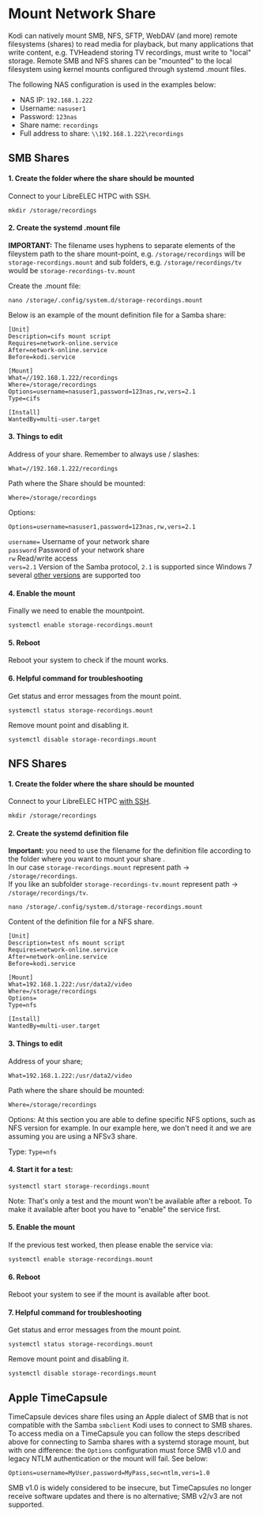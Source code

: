 # Mount Network Share

Kodi can natively mount SMB, NFS, SFTP, WebDAV (and more) remote filesystems (shares) to read media for playback, but many applications that write content, e.g. TVHeadend storing TV recordings, must write to "local" storage. Remote SMB and NFS shares can be "mounted" to the local filesystem using kernel mounts configured through systemd .mount files.

The following NAS configuration is used in the examples below:

* NAS IP: `192.168.1.222`
* Username: `nasuser1`&#x20;
* Password: `123nas`
* Share name: `recordings`
* Full address to share: `\\192.168.1.222\recordings`

## SMB Shares

#### 1. Create the folder where the share should be mounted

Connect to your LibreELEC HTPC with SSH.

`mkdir /storage/recordings`

#### 2. Create the systemd .mount file

**IMPORTANT:** The filename uses hyphens to separate elements of the fileystem path to the share mount-point, e.g. `/storage/recordings` will be `storage-recordings.mount` and sub folders, e.g. `/storage/recordings/tv` would be `storage-recordings-tv.mount`

Create the .mount file:

`nano /storage/.config/system.d/storage-recordings.mount`

Below is an example of the mount definition file for a Samba share:

```
[Unit]
Description=cifs mount script
Requires=network-online.service
After=network-online.service
Before=kodi.service

[Mount]
What=//192.168.1.222/recordings
Where=/storage/recordings
Options=username=nasuser1,password=123nas,rw,vers=2.1
Type=cifs

[Install]
WantedBy=multi-user.target
```

#### 3. Things to edit

Address of your share. Remember to always use / slashes:

`What=//192.168.1.222/recordings`

Path where the Share should be mounted:

`Where=/storage/recordings`

Options:

`Options=username=nasuser1,password=123nas,rw,vers=2.1`

`username=` Username of your network share\
`password` Password of your network share\
`rw` Read/write access\
`vers=2.1` Version of the Samba protocol, `2.1` is supported since Windows 7 several [other versions](https://wiki.samba.org/index.php/Samba3/SMB2#Introduction) are supported too

#### 4. Enable the mount

Finally we need to enable the mountpoint.

`systemctl enable storage-recordings.mount`

#### 5. Reboot

Reboot your system to check if the mount works.

#### 6. Helpful command for troubleshooting

Get status and error messages from the mount point.

`systemctl status storage-recordings.mount`

Remove mount point and disabling it.

`systemctl disable storage-recordings.mount`

## NFS Shares

#### 1. Create the folder where the share should be mounted

Connect to your LibreELEC HTPC [with SSH](https://app.gitbook.com/accessing\_libreelec).

`mkdir /storage/recordings`

#### 2. Create the systemd definition file

**Important:** you need to use the filename for the definition file according to the folder where you want to mount your share .\
In our case `storage-recordings.mount` represent path -> `/storage/recordings`.\
If you like an subfolder `storage-recordings-tv.mount` represent path -> `/storage/recordings/tv`.

`nano /storage/.config/system.d/storage-recordings.mount`

Content of the definition file for a NFS share.

```
[Unit]
Description=test nfs mount script
Requires=network-online.service
After=network-online.service
Before=kodi.service

[Mount]
What=192.168.1.222:/usr/data2/video
Where=/storage/recordings
Options=
Type=nfs

[Install]
WantedBy=multi-user.target
```

#### 3. Things to edit

Address of your share;

`What=192.168.1.222:/usr/data2/video`

Path where the share should be mounted:

`Where=/storage/recordings`

Options: At this section you are able to define specific NFS options, such as NFS version for example. In our example here, we don't need it and we are assuming you are using a NFSv3 share.

Type: `Type=nfs`

#### 4. Start it for a test:

`systemctl start storage-recordings.mount`

Note: That's only a test and the mount won't be available after a reboot. To make it available after boot you have to "enable" the service first.

#### 5. Enable the mount

If the previous test worked, then please enable the service via:

`systemctl enable storage-recordings.mount`

#### 6. Reboot

Reboot your system to see if the mount is available after boot.

#### 7. Helpful command for troubleshooting

Get status and error messages from the mount point.

`systemctl status storage-recordings.mount`

Remove mount point and disabling it.

`systemctl disable storage-recordings.mount`

## **Apple TimeCapsule**

TimeCapsule devices share files using an Apple dialect of SMB that is not compatible with the Samba `smbclient` Kodi uses to connect to SMB shares. To access media on a TimeCapsule you can follow the steps described above for connecting to Samba shares with a systemd storage mount, but with one difference: the `Options` configuration must force SMB v1.0 and legacy NTLM authentication or the mount will fail. See below:

```
Options=username=MyUser,password=MyPass,sec=ntlm,vers=1.0
```

SMB v1.0 is widely considered to be insecure, but TimeCapsules no longer receive software updates and there is no alternative; SMB v2/v3 are not supported.
